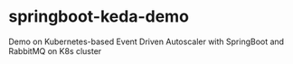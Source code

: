 # springboot-keda-demo
Demo on Kubernetes-based Event Driven Autoscaler with SpringBoot and RabbitMQ on K8s cluster
